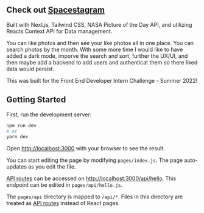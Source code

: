 ## Check out [Spacestagram](https://spacestagram-hank95.vercel.app)

Built with Next.js, Tailwind CSS, NASA Picture of the Day API, and utilizing Reacts Context API for Data management.


You can like photos and then see your like photos all in one place.  You can search photos by the month.  With some more time I would like to have added a dark mode, imporve the search and sort, further the UX/UI, and then maybe add a backend to add users and authenticat them so there liked data would persist.  

This was built for the Front End Developer Intern Challenge - Summer 2022!

## Getting Started

First, run the development server:

```bash
npm run dev
# or
yarn dev
```

Open [http://localhost:3000](http://localhost:3000) with your browser to see the result.

You can start editing the page by modifying `pages/index.js`. The page auto-updates as you edit the file.

[API routes](https://nextjs.org/docs/api-routes/introduction) can be accessed on [http://localhost:3000/api/hello](http://localhost:3000/api/hello). This endpoint can be edited in `pages/api/hello.js`.

The `pages/api` directory is mapped to `/api/*`. Files in this directory are treated as [API routes](https://nextjs.org/docs/api-routes/introduction) instead of React pages.

